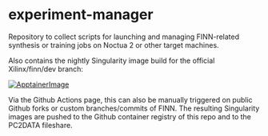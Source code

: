 # experiment-manager
Repository to collect scripts for launching and managing FINN-related synthesis or training jobs on Noctua 2 or other target machines.

Also contains the nightly Singularity image build for the official Xilinx/finn/dev branch:

[![ApptainerImage](https://github.com/eki-project/experiment-manager/actions/workflows/apptainer-image.yml/badge.svg)](https://github.com/eki-project/experiment-manager/actions/workflows/apptainer-image.yml)

Via the Github Actions page, this can also be manually triggered on public Github forks or custom branches/commits of FINN. The resulting Singularity images are pushed to the Github container registry of this repo and to the PC2DATA fileshare.
